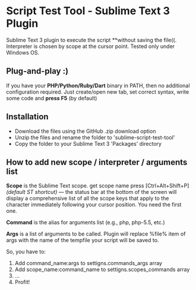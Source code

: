 Script Test Tool - Sublime Text 3 Plugin
========================

Sublime Text 3 plugin to execute the script **without saving the file((.
Interpreter is chosen by scope at the cursor point. Tested only under Windows OS.

## Plug-and-play :)
If you have your **PHP/Python/Ruby/Dart** binary in PATH, then no additional configuration required.
Just create/open new tab, set correct syntax, write some code and **press F5** (by default)

## Installation

* Download the files using the GitHub .zip download option
* Unzip the files and rename the folder to 'sublime-script-test-tool'
* Copy the folder to your Sublime Text 3 'Packages' directory

## How to add new scope / interpreter / arguments list
**Scope** is the Sublime Text scope. get scope name press [Ctrl+Alt+Shift+P] _(default ST shortcut)_ — the status bar at the bottom of the screen will display a comprehensive list of all the scope keys that apply to the character immediately following your cursor position. You need the first one.

**Command** is the alias for arguments list (e.g., php, php-5.5, etc.)

**Args** is a list of arguments to be called. Plugin will replace %file% item of args with the name of the tempfile your script will be saved to.

So, you have to:
1. Add command_name:args to settigns.commands_args array
2. Add scope_name:command_name to settigns.scopes_commands array
3. ...
2. Profit!